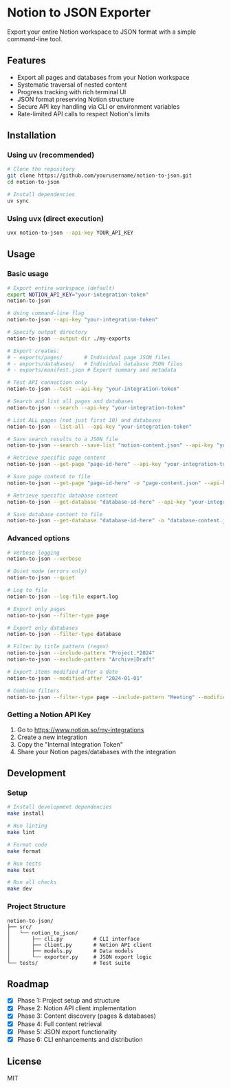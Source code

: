 # Notion to JSON Exporter

Export your entire Notion workspace to JSON format with a simple command-line tool.

## Features

- Export all pages and databases from your Notion workspace
- Systematic traversal of nested content
- Progress tracking with rich terminal UI
- JSON format preserving Notion structure
- Secure API key handling via CLI or environment variables
- Rate-limited API calls to respect Notion's limits

## Installation

### Using uv (recommended)

```bash
# Clone the repository
git clone https://github.com/yourusername/notion-to-json.git
cd notion-to-json

# Install dependencies
uv sync
```

### Using uvx (direct execution)

```bash
uvx notion-to-json --api-key YOUR_API_KEY
```

## Usage

### Basic usage

```bash
# Export entire workspace (default)
export NOTION_API_KEY="your-integration-token"
notion-to-json

# Using command-line flag
notion-to-json --api-key "your-integration-token"

# Specify output directory
notion-to-json --output-dir ./my-exports

# Export creates:
# - exports/pages/       # Individual page JSON files
# - exports/databases/   # Individual database JSON files  
# - exports/manifest.json # Export summary and metadata

# Test API connection only
notion-to-json --test --api-key "your-integration-token"

# Search and list all pages and databases
notion-to-json --search --api-key "your-integration-token"

# List ALL pages (not just first 10) and databases
notion-to-json --list-all --api-key "your-integration-token"

# Save search results to a JSON file
notion-to-json --search --save-list "notion-content.json" --api-key "your-integration-token"

# Retrieve specific page content
notion-to-json --get-page "page-id-here" --api-key "your-integration-token"

# Save page content to file
notion-to-json --get-page "page-id-here" -o "page-content.json" --api-key "your-integration-token"

# Retrieve specific database content
notion-to-json --get-database "database-id-here" --api-key "your-integration-token"

# Save database content to file  
notion-to-json --get-database "database-id-here" -o "database-content.json" --api-key "your-integration-token"
```

### Advanced options

```bash
# Verbose logging
notion-to-json --verbose

# Quiet mode (errors only)
notion-to-json --quiet

# Log to file
notion-to-json --log-file export.log

# Export only pages
notion-to-json --filter-type page

# Export only databases
notion-to-json --filter-type database

# Filter by title pattern (regex)
notion-to-json --include-pattern "Project.*2024"
notion-to-json --exclude-pattern "Archive|Draft"

# Export items modified after a date
notion-to-json --modified-after "2024-01-01"

# Combine filters
notion-to-json --filter-type page --include-pattern "Meeting" --modified-after "2024-06-01"
```

### Getting a Notion API Key

1. Go to https://www.notion.so/my-integrations
2. Create a new integration
3. Copy the "Internal Integration Token"
4. Share your Notion pages/databases with the integration

## Development

### Setup

```bash
# Install development dependencies
make install

# Run linting
make lint

# Format code
make format

# Run tests
make test

# Run all checks
make dev
```

### Project Structure

```
notion-to-json/
├── src/
│   └── notion_to_json/
│       ├── cli.py          # CLI interface
│       ├── client.py       # Notion API client
│       ├── models.py       # Data models
│       └── exporter.py     # JSON export logic
└── tests/                  # Test suite
```

## Roadmap

- [x] Phase 1: Project setup and structure
- [x] Phase 2: Notion API client implementation
- [x] Phase 3: Content discovery (pages & databases)
- [x] Phase 4: Full content retrieval
- [x] Phase 5: JSON export functionality
- [x] Phase 6: CLI enhancements and distribution

## License

MIT